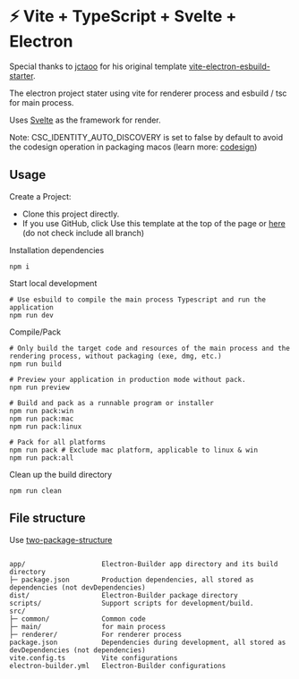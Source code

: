 # ⚡ Vite + TypeScript + Svelte + Electron

Special thanks to [jctaoo](https://github.com/jctaoo) for his original template [vite-electron-esbuild-starter](https://github.com/jctaoo/vite-electron-esbuild-starter).

The electron project stater using vite for renderer process and esbuild / tsc for main process.

Uses [Svelte](https://svelte.dev/) as the framework for render.

Note: CSC_IDENTITY_AUTO_DISCOVERY is set to false by default to avoid the codesign operation in packaging macos (learn more: [codesign](https://www.electron.build/code-signing))

## Usage

Create a Project:

- Clone this project directly.
- If you use GitHub, click Use this template at the top of the page or [here](https://github.com/vanjmali/vite-typescript-svelte-electron/generate) (do not check include all branch)

Installation dependencies

```shell
npm i
```
Start local development
```shell
# Use esbuild to compile the main process Typescript and run the application
npm run dev
```

Compile/Pack

```shell
# Only build the target code and resources of the main process and the rendering process, without packaging (exe, dmg, etc.)
npm run build

# Preview your application in production mode without pack.
npm run preview

# Build and pack as a runnable program or installer
npm run pack:win
npm run pack:mac
npm run pack:linux

# Pack for all platforms
npm run pack # Exclude mac platform, applicable to linux & win
npm run pack:all
```

Clean up the build directory

```shell
npm run clean
```

## File structure

Use [two-package-structure](https://www.electron.build/tutorials/two-package-structure)

```

app/                   Electron-Builder app directory and its build directory                
├─ package.json        Production dependencies, all stored as dependencies (not devDependencies)
dist/                  Electron-Builder package directory
scripts/               Support scripts for development/build.
src/                   
├─ common/             Common code
├─ main/               for main process
├─ renderer/           For renderer process
package.json           Dependencies during development, all stored as devDependencies (not dependencies)
vite.config.ts         Vite configurations
electron-builder.yml   Electron-Builder configurations

```